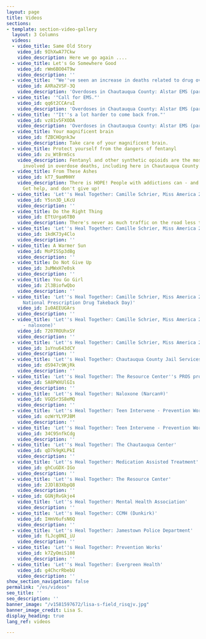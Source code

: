 ```yaml
---
layout: page
title: Videos
sections:
- template: section-video-gallery
  layout: 3 Columns
  videos:
  - video_title: Same Old Story
    video_id: 9IhXwA77Ckw
    video_description: Here we go again ....
  - video_title: Let's Go Somewhere Good
    video_id: rWm6BO04T9w
    video_description: ''
  - video_title: '"We''ve seen an increase in deaths related to drug overdose."'
    video_id: AXRa2VSF-3Q
    video_description: 'Overdoses in Chautauqua County: Alstar EMS (part 3)'
  - video_title: '"Call for EMS."'
    video_id: qq6t2CCAruI
    video_description: 'Overdoses in Chautauqua County: Alstar EMS (part 2)'
  - video_title: '"It''s a lot harder to come back from."'
    video_id: vz81v5FXODA
    video_description: 'Overdoses in Chautauqua County: Alstar EMS (part 1)'
  - video_title: Your magnificent brain
    video_id: fZBCHOgnk3w
    video_description: Take care of your magnificent brain.
  - video_title: Protect yourself from the dangers of fentanyl
    video_id: zu_WtBrmScs
    video_description: Fentanyl and other synthetic opioids are the most common drugs
      involved in overdose deaths, including here in Chautauqua County.
  - video_title: From These Ashes
    video_id: kT7_9amMHHY
    video_description: There is HOPE! People with addictions can - and do - recover!
      Get help, and don't give up!
  - video_title: 'Let''s Heal Together: Camille Schrier, Miss America 2020 (part five)'
    video_id: Y5sn3D_LKcU
    video_description: ''
  - video_title: Do the Right Thing
    video_id: ETtUrga6TB0
    video_description: There's never as much traffic on the road less traveled.
  - video_title: 'Let''s Heal Together: Camille Schrier, Miss America 2020 (part four)'
    video_id: 1kdK73y4Clo
    video_description: ''
  - video_title: A Warmer Sun
    video_id: MoPISSp3dBg
    video_description: ''
  - video_title: Do Not Give Up
    video_id: 3uMWxH7e0sk
    video_description: ''
  - video_title: You Go Girl
    video_id: 2l3BiofwQbo
    video_description: ''
  - video_title: 'Let''s Heal Together: Camille Schrier, Miss America 2020 (part three,
      National Prescription Drug Takeback Day)'
    video_id: Iu0AEEUGArs
    video_description: ''
  - video_title: 'Let''s Heal Together: Camille Schrier, Miss America 2020 (part two
      - naloxone)'
    video_id: 7207ROUhxSY
    video_description: ''
  - video_title: 'Let''s Heal Together: Camille Schrier, Miss America 2020 (part one)'
    video_id: 1uYnu643dCY
    video_description: ''
  - video_title: 'Let''s Heal Together: Chautauqua County Jail Services'
    video_id: dS947c9KjRk
    video_description: ''
  - video_title: 'Let''s Heal Together: The Resource Center''s PROS program'
    video_id: SA8PWXUlGIs
    video_description: ''
  - video_title: 'Let''s Heal Together: Naloxone (Narcan®)'
    video_id: VGQ5r3S8eMQ
    video_description: ''
  - video_title: 'Let''s Heal Together: Teen Intervene - Prevention Works (PART TWO)'
    video_id: ozWrYLYPJBM
    video_description: ''
  - video_title: 'Let''s Heal Together: Teen Intervene - Prevention Works (PART ONE)'
    video_id: 34C95nfkCdg
    video_description: ''
  - video_title: 'Let''s Heal Together: The Chautauqua Center'
    video_id: qD7k9gKLPkI
    video_description: ''
  - video_title: 'Let''s Heal Together: Medication Assisted Treatment'
    video_id: ghCuGDX-IGo
    video_description: ''
  - video_title: 'Let''s Heal Together: The Resource Center'
    video_id: 2JDlB3XbpQ8
    video_description: ''
  - video_id: GGNjRvGkje4
    video_title: 'Let''s Heal Together: Mental Health Association'
    video_description: ''
  - video_title: 'Let''s Heal Together: CCMH (Dunkirk)'
    video_id: IHmV6ufsN6Q
    video_description: ''
  - video_title: 'Let''s Heal Together: Jamestown Police Department'
    video_id: fLJcg0NI_iU
    video_description: ''
  - video_title: 'Let''s Heal Together: Prevention Works'
    video_id: k7ZyOmiS108
    video_description: ''
  - video_title: 'Let''s Heal Together: Evergreen Health'
    video_id: g4ChcrRbebU
    video_description: ''
show_section_navigation: false
permalink: "/es/videos"
seo_title: ''
seo_description: ''
banner_image: "/v1581597672/lisa-s-field_risqjv.jpg"
banner_image_credit: Lisa S.
display_heading: true
lang_ref: videos

---
```


